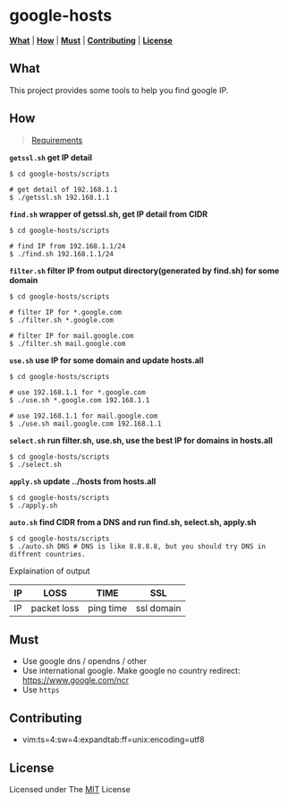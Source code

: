 google-hosts
============

[**What**](#what) | [**How**](#how) | [**Must**](#must) | [**Contributing**](#contributing) | [**License**](#license)

What
---

This project provides some tools to help you find google IP.

How
---

> [Requirements][Requirements]

**`getssl.sh` get IP detail**

```
$ cd google-hosts/scripts

# get detail of 192.168.1.1
$ ./getssl.sh 192.168.1.1
```


**`find.sh` wrapper of getssl.sh, get IP detail from CIDR**

```
$ cd google-hosts/scripts

# find IP from 192.168.1.1/24
$ ./find.sh 192.168.1.1/24
```

**`filter.sh` filter IP from output directory(generated by find.sh) for some domain**

```
$ cd google-hosts/scripts

# filter IP for *.google.com
$ ./filter.sh *.google.com

# filter IP for mail.google.com
$ ./filter.sh mail.google.com
```

**`use.sh` use IP for some domain and update hosts.all**

```
$ cd google-hosts/scripts

# use 192.168.1.1 for *.google.com 
$ ./use.sh *.google.com 192.168.1.1

# use 192.168.1.1 for mail.google.com 
$ ./use.sh mail.google.com 192.168.1.1
```

**`select.sh` run filter.sh, use.sh, use the best IP for domains in hosts.all**

```
$ cd google-hosts/scripts
$ ./select.sh
```

**`apply.sh` update ../hosts from hosts.all** 

```
$ cd google-hosts/scripts
$ ./apply.sh
```

**`auto.sh` find CIDR from a DNS and run find.sh, select.sh, apply.sh**

```
$ cd google-hosts/scripts
$ ./auto.sh DNS # DNS is like 8.8.8.8, but you should try DNS in diffrent countries.
```

Explaination of output 

| IP | LOSS | TIME | SSL |
| --- | --- | --- | --- |
| IP | packet loss | ping time | ssl domain |

Must
---

* Use google dns / opendns / other
* Use international google. Make google no country redirect: <https://www.google.com/ncr>
* Use `https`

Contributing
---

* vim:ts=4:sw=4:expandtab:ff=unix:encoding=utf8

License
---

Licensed under The [MIT][MIT] License

[Requirements]: https://github.com/txthinking/google-hosts/blob/master/scripts/README.md
[MIT]: https://github.com/txthinking/google-hosts/blob/master/LICENSE
